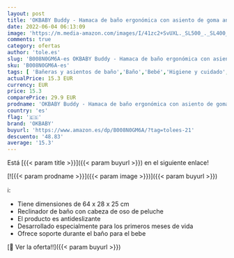 ```yaml
---
layout: post
title: 'OKBABY Buddy - Hamaca de baño ergonómica con asiento de goma antideslizante para el baño del bebé - para bebés de 0 a 8 meses  8 kg  - Verde'
date: 2022-06-04 06:13:09
image: 'https://m.media-amazon.com/images/I/41zc2+SvUXL._SL500_._SL400_.jpg'
comments: true
category: ofertas
author: 'tole.es'
slug: 'B008N0GM6A-es OKBABY Buddy - Hamaca de baño ergonómica con asiento de...'
sku: 'B008N0GM6A-es'
tags: [ 'Bañeras y asientos de baño','Baño','Bebé','Higiene y cuidado','bebé','bebés','okbaby','🇪🇸', ]
actualPrice: 15.3 EUR
currency: EUR
price: 15.3
comparePrice: 29.9 EUR
prodname: 'OKBABY Buddy - Hamaca de baño ergonómica con asiento de goma antideslizante para el baño del bebé - para bebés de 0 a 8 meses  8 kg  - Verde'
country: 'es'
flag: '🇪🇸'
brand: 'OKBABY'
buyurl: 'https://www.amazon.es/dp/B008N0GM6A/?tag=tolees-21'
descuento: '48.83'
average: '15.3'
---
```


Está [{{< param title >}}]({{< param buyurl >}}) en el siguiente enlace!

[![{{< param prodname >}}]({{< param image >}})]({{< param buyurl >}})

ℹ️:

- Tiene dimensiones de 64 x 28 x 25 cm
- Reclinador de baño con cabeza de oso de peluche
- El producto es antideslizante
- Desarrollado especialmente para los primeros meses de vida
- Ofrece soporte durante el baño para el bebe

[🛒 Ver la oferta!!]({{< param buyurl >}})
